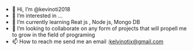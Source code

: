 - 👋 Hi, I’m @kevinoti2018
- 👀 I’m interested in ...
- 🌱 I’m currently learning Reat js , Node js, Mongo DB
- 💞️ I’m looking to collaborate on any form of projects that will propell me to grow in the field of programing
- 📫 How to reach me   send me an email :kelvinotix@gmail.com

<!---
kevinoti2018/kevinoti2018 is a ✨ special ✨ repository because its `README.md` (this file) appears on your GitHub profile.
You can click the Preview link to take a look at your changes.
--->
